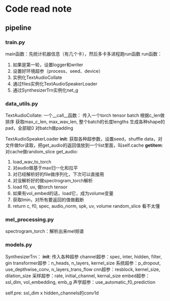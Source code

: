 # Code read note

## pipeline
### train.py
main函数：先统计机器信息（有几个卡），然后多卡多进程跑run函数
run函数：
1. 如果是第一轮，设置logger和writer
2. 设置好环境超参（process、seed、device）
3. 实例化TextAudioCollate
4. 通过files实例化TextAudioSpeakerLoader
5. 通过SynthesizerTrn实例化net_g

### data_utils.py
TextAudioCollate:
一个__call__函数：
传入一个torch tensor batch
根据c_len做排序
获取max_c_len, max_wav_len, 整个batch的长度lengths
生成各种shape的pad，全部赋0
对batch做padding

TextAudioSpeakerLoader
__init__: 获取各种超参数，设置seed，shuffle data，对文件做for读取，把get_audio的返回值放到一个list里面，叫self.cache
__getitem__: 对cache做random_slice
get_audio:
1. load_wav_to_torch
2. 对audio做基于max归一化和拉平
3. 对已经解析好的file做序列化，下次可以直接用
4. 对没解析好的做spectrogram_torch解析
5. load f0, uv, 做torch tensor
6. 如果有vol_embed的话，load它，成为volume变量
7. 获取lmin，对所有要返回的值做截断
8. return c, f0, spec, audio_norm, spk, uv, volume
random_slice
看不太懂

### mel_processing.py
spectrogram_torch：解析出来mel频谱

### models.py
SynthesizerTrn：
__init__:
传入各种超参
channel超参：spec, inter, hidden, filter, gin
transformer超参：n_heads, n_layers, kernel_size
系统超参：p_dropout, use_depthwise_conv, n_layers_trans_flow
cnn超参：resblock, kernel_size, dilation_size
采样超参：rate, initial_channel, kernal_size
embed超参：ssl_dim, vol_embedding, emb_g
声学超参：use_automatic_f0_prediction

self.pre: ssl_dim x hidden_channels的conv1d
